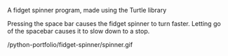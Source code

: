 A fidget spinner program, made using the Turtle library

Pressing the space bar causes the fidget spinner to turn faster. Letting go of the spacebar causes it to slow down to a stop.


/python-portfolio/fidget-spinner/spinner.gif
